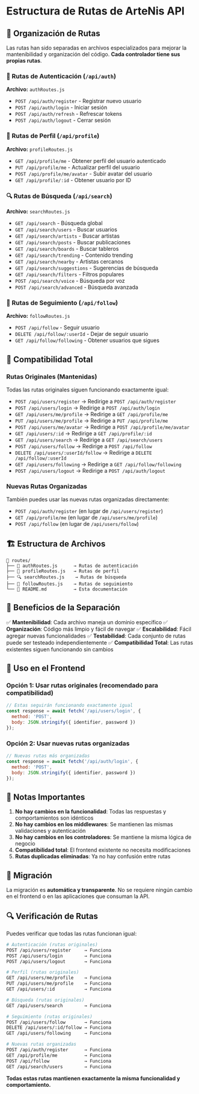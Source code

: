# Estructura de Rutas de ArteNis API

## 📁 Organización de Rutas

Las rutas han sido separadas en archivos especializados para mejorar la mantenibilidad y organización del código. **Cada controlador tiene sus propias rutas**.

### 🔐 Rutas de Autenticación (`/api/auth`)
**Archivo:** `authRoutes.js`
- `POST /api/auth/register` - Registrar nuevo usuario
- `POST /api/auth/login` - Iniciar sesión
- `POST /api/auth/refresh` - Refrescar tokens
- `POST /api/auth/logout` - Cerrar sesión

### 👤 Rutas de Perfil (`/api/profile`)
**Archivo:** `profileRoutes.js`
- `GET /api/profile/me` - Obtener perfil del usuario autenticado
- `PUT /api/profile/me` - Actualizar perfil del usuario
- `POST /api/profile/me/avatar` - Subir avatar del usuario
- `GET /api/profile/:id` - Obtener usuario por ID

### 🔍 Rutas de Búsqueda (`/api/search`)
**Archivo:** `searchRoutes.js`
- `GET /api/search` - Búsqueda global
- `GET /api/search/users` - Buscar usuarios
- `GET /api/search/artists` - Buscar artistas
- `GET /api/search/posts` - Buscar publicaciones
- `GET /api/search/boards` - Buscar tableros
- `GET /api/search/trending` - Contenido trending
- `GET /api/search/nearby` - Artistas cercanos
- `GET /api/search/suggestions` - Sugerencias de búsqueda
- `GET /api/search/filters` - Filtros populares
- `POST /api/search/voice` - Búsqueda por voz
- `POST /api/search/advanced` - Búsqueda avanzada

### 👥 Rutas de Seguimiento (`/api/follow`)
**Archivo:** `followRoutes.js`
- `POST /api/follow` - Seguir usuario
- `DELETE /api/follow/:userId` - Dejar de seguir usuario
- `GET /api/follow/following` - Obtener usuarios que sigues

## 🔄 Compatibilidad Total

### Rutas Originales (Mantenidas)
Todas las rutas originales siguen funcionando exactamente igual:
- `POST /api/users/register` → Redirige a `POST /api/auth/register`
- `POST /api/users/login` → Redirige a `POST /api/auth/login`
- `GET /api/users/me/profile` → Redirige a `GET /api/profile/me`
- `PUT /api/users/me/profile` → Redirige a `PUT /api/profile/me`
- `POST /api/users/me/avatar` → Redirige a `POST /api/profile/me/avatar`
- `GET /api/users/:id` → Redirige a `GET /api/profile/:id`
- `GET /api/users/search` → Redirige a `GET /api/search/users`
- `POST /api/users/follow` → Redirige a `POST /api/follow`
- `DELETE /api/users/:userId/follow` → Redirige a `DELETE /api/follow/:userId`
- `GET /api/users/following` → Redirige a `GET /api/follow/following`
- `POST /api/users/logout` → Redirige a `POST /api/auth/logout`

### Nuevas Rutas Organizadas
También puedes usar las nuevas rutas organizadas directamente:
- `POST /api/auth/register` (en lugar de `/api/users/register`)
- `GET /api/profile/me` (en lugar de `/api/users/me/profile`)
- `POST /api/follow` (en lugar de `/api/users/follow`)

## 🏗️ Estructura de Archivos

```
📁 routes/
├── 🔐 authRoutes.js      → Rutas de autenticación
├── 👤 profileRoutes.js   → Rutas de perfil
├── 🔍 searchRoutes.js    → Rutas de búsqueda
├── 👥 followRoutes.js    → Rutas de seguimiento
└── 📖 README.md          → Esta documentación
```

## 🎯 Beneficios de la Separación

✅ **Mantenibilidad**: Cada archivo maneja un dominio específico
✅ **Organización**: Código más limpio y fácil de navegar
✅ **Escalabilidad**: Fácil agregar nuevas funcionalidades
✅ **Testabilidad**: Cada conjunto de rutas puede ser testeado independientemente
✅ **Compatibilidad Total**: Las rutas existentes siguen funcionando sin cambios

## 🔧 Uso en el Frontend

### Opción 1: Usar rutas originales (recomendado para compatibilidad)
```javascript
// Estas seguirán funcionando exactamente igual
const response = await fetch('/api/users/login', {
  method: 'POST',
  body: JSON.stringify({ identifier, password })
});
```

### Opción 2: Usar nuevas rutas organizadas
```javascript
// Nuevas rutas más organizadas
const response = await fetch('/api/auth/login', {
  method: 'POST',
  body: JSON.stringify({ identifier, password })
});
```

## 📝 Notas Importantes

1. **No hay cambios en la funcionalidad**: Todas las respuestas y comportamientos son idénticos
2. **No hay cambios en los middlewares**: Se mantienen las mismas validaciones y autenticación
3. **No hay cambios en los controladores**: Se mantiene la misma lógica de negocio
4. **Compatibilidad total**: El frontend existente no necesita modificaciones
5. **Rutas duplicadas eliminadas**: Ya no hay confusión entre rutas

## 🚀 Migración

La migración es **automática y transparente**. No se requiere ningún cambio en el frontend o en las aplicaciones que consuman la API.

## 🔍 Verificación de Rutas

Puedes verificar que todas las rutas funcionan igual:

```bash
# Autenticación (rutas originales)
POST /api/users/register     → Funciona
POST /api/users/login        → Funciona
POST /api/users/logout       → Funciona

# Perfil (rutas originales)
GET /api/users/me/profile    → Funciona
PUT /api/users/me/profile    → Funciona
GET /api/users/:id           → Funciona

# Búsqueda (rutas originales)
GET /api/users/search        → Funciona

# Seguimiento (rutas originales)
POST /api/users/follow       → Funciona
DELETE /api/users/:id/follow → Funciona
GET /api/users/following     → Funciona

# Nuevas rutas organizadas
POST /api/auth/register      → Funciona
GET /api/profile/me          → Funciona
POST /api/follow             → Funciona
GET /api/search/users        → Funciona
```

**Todas estas rutas mantienen exactamente la misma funcionalidad y comportamiento.**
